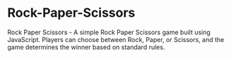 # Rock-Paper-Scissors
Rock Paper Scissors - A simple Rock Paper Scissors game built using JavaScript. Players can choose between Rock, Paper, or Scissors, and the game determines the winner based on standard rules.
